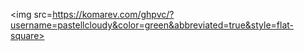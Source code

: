 <img src=https://komarev.com/ghpvc/?username=pastellcloudy&color=green&abbreviated=true&style=flat-square>
